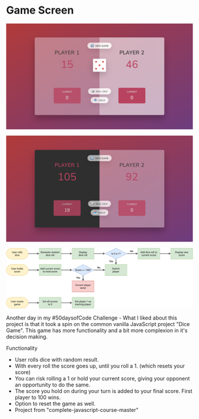 # Game Screen

<!-- [NewGame](images/new-game.png) -->

![MidGame](images/mid-game.png)

![Winner](images/winner.png)

![Flow-Chart](images/pig-game-flowchart.png)

Another day in my #50daysofCode Challenge -
What I liked about this project is that it took a spin on the common vanilla JavaScript project "Dice Game". This game has more functionality and a bit more complexion in it's decision making.

Functionality

- User rolls dice with random result.
- With every roll the score goes up, until you roll a 1. (which resets your score)
- You can risk rolling a 1 or hold your current score, giving your opponent an opportunity to do the same.
- The score you hold on during your turn is added to your final score. First player to 100 wins.
- Option to reset the game as well.
- Project from "complete-javascript-course-master"
